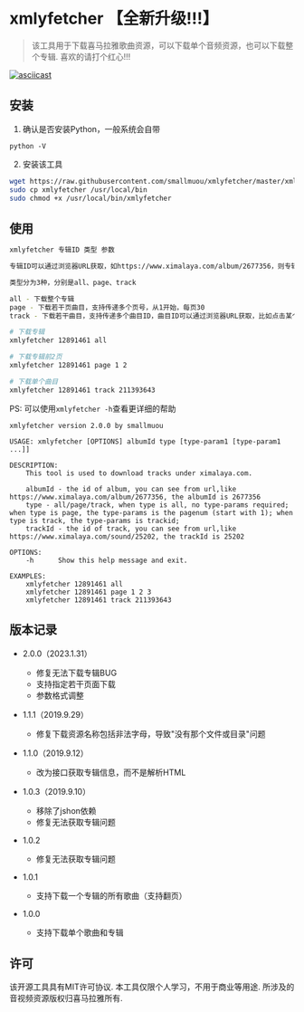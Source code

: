 # xmlyfetcher 【全新升级!!!】

> 该工具用于下载喜马拉雅歌曲资源，可以下载单个音频资源，也可以下载整个专辑. 喜欢的请打个红心!!!

[![asciicast](https://asciinema.org/a/4jz6NqQIeLZL7weqpZDQ17Wi6.png)](https://asciinema.org/a/4jz6NqQIeLZL7weqpZDQ17Wi6?autoplay=1)

## 安装
1. 确认是否安装Python，一般系统会自带

```
python -V
```

2. 安装该工具

```bash
wget https://raw.githubusercontent.com/smallmuou/xmlyfetcher/master/xmlyfetcher
sudo cp xmlyfetcher /usr/local/bin
sudo chmod +x /usr/local/bin/xmlyfetcher
```

## 使用

```bash
xmlyfetcher 专辑ID 类型 参数

专辑ID可以通过浏览器URL获取，如https://www.ximalaya.com/album/2677356，则专辑ID为2677356

类型分为3种，分别是all、page、track

all - 下载整个专辑
page - 下载若干页曲目，支持传递多个页号，从1开始，每页30
track - 下载若干曲目，支持传递多个曲目ID，曲目ID可以通过浏览器URL获取，比如点击某个曲目，其URL为https://www.ximalaya.com/sound/25202，则曲目ID为25202

# 下载专辑
xmlyfetcher 12891461 all

# 下载专辑前2页
xmlyfetcher 12891461 page 1 2

# 下载单个曲目
xmlyfetcher 12891461 track 211393643

```
PS: 可以使用`xmlyfetcher -h`查看更详细的帮助

```
xmlyfetcher version 2.0.0 by smallmuou

USAGE: xmlyfetcher [OPTIONS] albumId type [type-param1 [type-param1 ...]]

DESCRIPTION:
    This tool is used to download tracks under ximalaya.com.

    albumId - the id of album, you can see from url,like https://www.ximalaya.com/album/2677356, the albumId is 2677356
    type - all/page/track, when type is all, no type-params required; when type is page, the type-params is the pagenum (start with 1); when type is track, the type-params is trackid;
    trackId - the id of track, you can see from url,like https://www.ximalaya.com/sound/25202, the trackId is 25202

OPTIONS:
    -h      Show this help message and exit.

EXAMPLES:
    xmlyfetcher 12891461 all
    xmlyfetcher 12891461 page 1 2 3
    xmlyfetcher 12891461 track 211393643
```

## 版本记录
* 2.0.0（2023.1.31）
    - 修复无法下载专辑BUG
    - 支持指定若干页面下载
    - 参数格式调整

* 1.1.1（2019.9.29）
    - 修复下载资源名称包括非法字母，导致"没有那个文件或目录"问题

* 1.1.0（2019.9.12）
    - 改为接口获取专辑信息，而不是解析HTML

* 1.0.3（2019.9.10）
    - 移除了jshon依赖
    - 修复无法获取专辑问题

* 1.0.2
    - 修复无法获取专辑问题

* 1.0.1
    - 支持下载一个专辑的所有歌曲（支持翻页）

* 1.0.0
    - 支持下载单个歌曲和专辑



## 许可

该开源工具具有MIT许可协议. 本工具仅限个人学习，不用于商业等用途. 所涉及的音视频资源版权归喜马拉雅所有.
